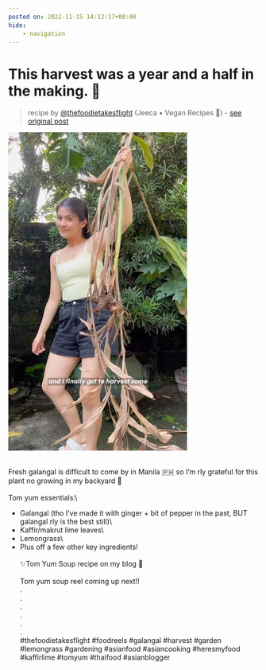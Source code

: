 ```yaml
---
posted on: 2022-11-15 14:12:17+00:00
hide:
    - navigation
---
```


# This harvest was a year and a half in the making. 🥹 

> recipe by [@thefoodietakesflight](https://www.instagram.com/thefoodietakesflight/) 
(Jeeca • Vegan Recipes 🥢) - [see original post](https://instagram.com/p/Ck_AYjeJOpa)

![](../img/thefoodietakesflight_15-11-2022_1411.png)

\
Fresh galangal is difficult to come by in Manila 🇵🇭 so I’m rly grateful for this plant no growing in my backyard 🌿\
\
Tom yum essentials:\
- Galangal (tho I’ve made it with ginger + bit of pepper in the past, BUT galangal rly is the best still)\
- Kaffir/makrut lime leaves\
- Lemongrass\
- Plus off a few other key ingredients!\
\
✨Tom Yum Soup recipe on my blog 🥣\
\
Tom yum soup reel coming up next!!\
.\
.\
.\
.\
.\
.\
\#thefoodietakesflight \#foodreels \#galangal \#harvest \#garden \#lemongrass \#gardening \#asianfood \#asiancooking \#heresmyfood \#kaffirlime \#tomyum \#thaifood \#asianblogger 